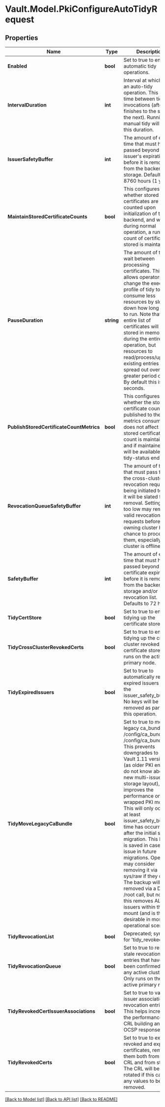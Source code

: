 # Vault.Model.PkiConfigureAutoTidyRequest

## Properties

Name | Type | Description | Notes
------------ | ------------- | ------------- | -------------
**Enabled** | **bool** | Set to true to enable automatic tidy operations. | [optional] 
**IntervalDuration** | **int** | Interval at which to run an auto-tidy operation. This is the time between tidy invocations (after one finishes to the start of the next). Running a manual tidy will reset this duration. | [optional] [default to 43200]
**IssuerSafetyBuffer** | **int** | The amount of extra time that must have passed beyond issuer&#x27;s expiration before it is removed from the backend storage. Defaults to 8760 hours (1 year). | [optional] [default to 31536000]
**MaintainStoredCertificateCounts** | **bool** | This configures whether stored certificates are counted upon initialization of the backend, and whether during normal operation, a running count of certificates stored is maintained. | [optional] [default to false]
**PauseDuration** | **string** | The amount of time to wait between processing certificates. This allows operators to change the execution profile of tidy to take consume less resources by slowing down how long it takes to run. Note that the entire list of certificates will be stored in memory during the entire tidy operation, but resources to read/process/update existing entries will be spread out over a greater period of time. By default this is zero seconds. | [optional] [default to "0s"]
**PublishStoredCertificateCountMetrics** | **bool** | This configures whether the stored certificate count is published to the metrics consumer. It does not affect if the stored certificate count is maintained, and if maintained, it will be available on the tidy-status endpoint. | [optional] [default to false]
**RevocationQueueSafetyBuffer** | **int** | The amount of time that must pass from the cross-cluster revocation request being initiated to when it will be slated for removal. Setting this too low may remove valid revocation requests before the owning cluster has a chance to process them, especially if the cluster is offline. | [optional] [default to 172800]
**SafetyBuffer** | **int** | The amount of extra time that must have passed beyond certificate expiration before it is removed from the backend storage and/or revocation list. Defaults to 72 hours. | [optional] [default to 259200]
**TidyCertStore** | **bool** | Set to true to enable tidying up the certificate store | [optional] 
**TidyCrossClusterRevokedCerts** | **bool** | Set to true to enable tidying up the cross-cluster revoked certificate store. Only runs on the active primary node. | [optional] 
**TidyExpiredIssuers** | **bool** | Set to true to automatically remove expired issuers past the issuer_safety_buffer. No keys will be removed as part of this operation. | [optional] 
**TidyMoveLegacyCaBundle** | **bool** | Set to true to move the legacy ca_bundle from /config/ca_bundle to /config/ca_bundle.bak. This prevents downgrades to pre-Vault 1.11 versions (as older PKI engines do not know about the new multi-issuer storage layout), but improves the performance on seal wrapped PKI mounts. This will only occur if at least issuer_safety_buffer time has occurred after the initial storage migration. This backup is saved in case of an issue in future migrations. Operators may consider removing it via sys/raw if they desire. The backup will be removed via a DELETE /root call, but note that this removes ALL issuers within the mount (and is thus not desirable in most operational scenarios). | [optional] 
**TidyRevocationList** | **bool** | Deprecated; synonym for &#x27;tidy_revoked_certs | [optional] 
**TidyRevocationQueue** | **bool** | Set to true to remove stale revocation queue entries that haven&#x27;t been confirmed by any active cluster. Only runs on the active primary node | [optional] [default to false]
**TidyRevokedCertIssuerAssociations** | **bool** | Set to true to validate issuer associations on revocation entries. This helps increase the performance of CRL building and OCSP responses. | [optional] 
**TidyRevokedCerts** | **bool** | Set to true to expire all revoked and expired certificates, removing them both from the CRL and from storage. The CRL will be rotated if this causes any values to be removed. | [optional] 

[[Back to Model list]](../README.md#documentation-for-models) [[Back to API list]](../README.md#documentation-for-api-endpoints) [[Back to README]](../README.md)

